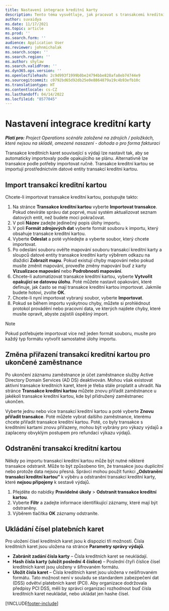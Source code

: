 ```yaml
---
title: Nastavení integrace kreditní karty
description: Tento téma vysvětluje, jak pracovat s transakcemi kreditních karet, které souvisejí s výdaji.
author: suvaidya
ms.date: 11/17/2021
ms.topic: article
ms.prod: ''
ms.search.form: ''
audience: Application User
ms.reviewer: johnmichalak
ms.search.scope: ''
ms.search.region: ''
ms.author: shylaw
ms.search.validFrom: ''
ms.dyn365.ops.version: ''
ms.openlocfilehash: 2c9d993f1999b0be24794bbe828afa8eb74744e9
ms.sourcegitcommit: c0792bd65d92db25e0e8864879a19c4b93efb10c
ms.translationtype: HT
ms.contentlocale: cs-CZ
ms.lasthandoff: 04/14/2022
ms.locfileid: "8577045"
---
```

# <a name="set-up-credit-card-integration"></a>Nastavení integrace kreditní karty

_**Platí pro:** Project Operations scénáře založené na zdrojích / položkách, které nejsou na skladě, omezené nasazení - dohoda o pro forma fakturaci_

Transakce kreditních karet související s výdaji lze nastavit tak, aby se automaticky importovaly podle opakujícího se plánu. Alternativně lze transakce podle potřeby importovat ručně. Transakce kreditní kartou se importují prostřednictvím datové entity transakcí kreditní kartou.

## <a name="import-credit-card-transactions"></a>Import transakcí kreditní kartou

Chcete-li importovat transakce kreditní kartou, postupujte takto:

1. Na stránce **Transakce kreditní kartou** vyberte **Importovat transakce**. Pokud otevíráte správu dat poprvé, musí systém aktualizovat seznam datových entit, než budete moci pokračovat.
2. V poli **Název** zadejte jedinečný popis úlohy importu.
3. V poli **Formát zdrojových dat** vyberte formát souboru k importu, který obsahuje transakce kreditní kartou.
4. Vyberte **Odeslat** a poté vyhledejte a vyberte soubor, který chcete importovat.
5. Po odeslání souboru ověřte mapování souboru transakcí kreditní karty a sloupců datové entity transakce kreditní karty výběrem odkazu na dlaždici **Zobrazit mapu**. Pokud existují chyby mapování nebo pokud musíte změnit mapování, proveďte změny mapování buď z karty **Vizualizace mapování** nebo **Podrobnosti mapování**.
6. Chcete-li automatizovat transakce kreditní kartou, vyberte **Vytvořit opakující se datovou úlohu**. Poté můžete nastavit opakování, které definuje, jak často se mají transakce kreditní kartou importovat. Jakmile budete hotovi, zvolte **OK**.
7. Chcete-li nyní importovat vybraný soubor, vyberte **Importovat**.
8. Pokud se během importu vyskytnou chyby, můžete si prohlédnout protokol provádění nebo pracovní data, ve kterých najdete chyby, které musíte opravit, abyste zajistili úspěšný import.

> [!NOTE]
> Pokud potřebujete importovat více než jeden formát souboru, musíte pro každý typ formátu vytvořit samostatné úlohy importu.

## <a name="reassign-the-credit-card-transactions-for-terminated-employees"></a>Změna přiřazení transakcí kreditní kartou pro ukončené zaměstnance

Po ukončení záznamu zaměstnance je účet zaměstnance služby Active Directory Domain Services (AD DS) deaktivován. Mohou však existovat aktivní transakce kreditních karet, které je třeba stále proplatit a uhradit. Na stránce **Transakce kreditní kartou** můžete znovu přiřadit zaměstnance u jakékoli transakce kreditní kartou, kde byl přidružený zaměstnanec ukončen.

Vyberte jednu nebo více transakcí kreditní kartou a poté vyberte **Znovu přiřadit transakce**. Poté můžete vybrat dalšího zaměstnance, kterému chcete přiřadit transakce kreditní kartou. Poté, co byly transakce s kreditními kartami znovu přiřazeny, mohou být vybrány pro výkazy výdajů a zaplaceny obvyklým postupem pro refundaci výkazu výdajů.

## <a name="delete-credit-card-transactions"></a>Odstranění transakcí kreditní kartou 

Někdy po importu transakcí kreditní kartou může být nutné některé transakce odstranit. Může to být způsobeno tím, že transakce jsou duplicitní nebo protože data nejsou přesná. Správci mohou použít funkci **„Odstranění transakcí kreditní kartou“** k výběru a odstranění transakcí kreditní karty, které **nejsou připojeny** k sestavě výdajů. 

1. Přejděte do nabídky **Pravidelné úkoly** > **Odstranit transakce kreditní kartou**.
2. Vyberte **Filtr** a zadejte informace identifikující záznamy, které mají být odstraněny.
3. Výběrem tlačítka **OK** záznamy odstraníte. 

## <a name="storing-credit-card-numbers"></a>Ukládání čísel platebních karet

Pro uložení čísel kreditních karet jsou k dispozici tři možnosti. Čísla kreditních karet jsou uložena na stránce **Parametry správy výdajů**.

- **Zabránit zadání čísla karty** – Čísla kreditních karet se neukládají.
- **Hash čísla karty (uložit poslední 4 číslice)** – Poslední čtyři číslice čísel kreditních karet jsou uloženy v šifrovaném formátu.
- **Uložit čísla karet** – Čísla kreditních karet jsou uložena v nešifrovaném formátu. Tato možnost není v souladu se standardem zabezpečení dat (DSS) odvětví platebních karet (PCI). Aby organizace dodržovala předpisy PCI DSS, měli by správci organizací rozhodnout buď čísla kreditních karet neukládat, nebo ukládat jen hashe čísel.

[!INCLUDE[footer-include](../includes/footer-banner.md)]
